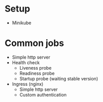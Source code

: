 # Setup
 - Minikube

# Common jobs
 - Simple http server
 - Health check
   - Liveness probe
   - Readiness probe
   - Startup probe (waiting stable version)
 - Ingress (nginx)
   - Simple http server
   - Custom authentication
